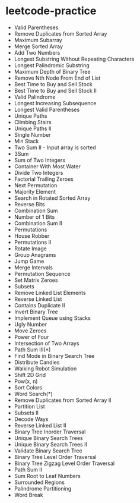 # leetcode-practice
* Valid Parentheses
* Remove Duplicates from Sorted Array
* Maximum Subarray
* Merge Sorted Array
* Add Two Numbers
* Longest Substring Without Repeating Characters
* Longest Palindromic Substring
* Maximum Depth of Binary Tree
* Remove Nth Node From End of List
* Best Time to Buy and Sell Stock
* Best Time to Buy and Sell Stock II
* Valid Palindrome
* Longest Increasing Subsequence
* Longest Valid Parentheses
* Unique Paths
* Climbing Stairs
* Unique Paths II
* Single Number
* Min Stack
* Two Sum II - Input array is sorted
* 3Sum
* Sum of Two Integers
* Container With Most Water
* Divide Two Integers
* Factorial Trailing Zeroes
* Next Permutation
* Majority Element
* Search in Rotated Sorted Array
* Reverse Bits
* Combination Sum
* Number of 1 Bits
* Combination Sum II
* Permutations
* House Robber
* Permutations II
* Rotate Image
* Group Anagrams 
* Jump Game
* Merge Intervals
* Permutation Sequence
* Set Matrix Zeroes
* Subsets
* Remove Linked List Elements
* Reverse Linked List
* Contains Duplicate II
* Invert Binary Tree
* Implement Queue using Stacks
* Ugly Number
* Move Zeroes
* Power of Four
* Intersection of Two Arrays
* Path Sum III(*)
* Find Mode in Binary Search Tree
* Distribute Candies
* Walking Robot Simulation
* Shift 2D Grid
* Pow(x, n)
* Sort Colors
* Word Search(*)
* Remove Duplicates from Sorted Array II
* Partition List
* Subsets II
* Decode Ways
* Reverse Linked List II
* Binary Tree Inorder Traversal
* Unique Binary Search Trees
* Unique Binary Search Trees II
* Validate Binary Search Tree
* Binary Tree Level Order Traversal
* Binary Tree Zigzag Level Order Traversal
* Path Sum II
* Sum Root to Leaf Numbers
* Surrounded Regions
* Palindrome Partitioning
* Word Break